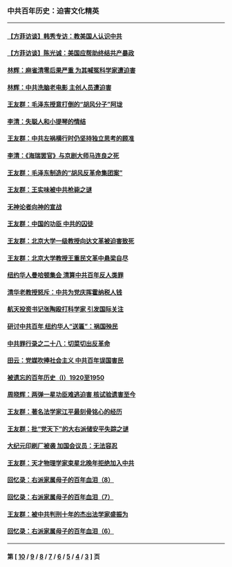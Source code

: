 ### 中共百年历史：迫害文化精英
---
#### [【方菲访谈】韩秀专访：教美国人认识中共](../../pages/nf1176111/n13821310.md?12160430) 
#### [【方菲访谈】陈光诚：美国应帮助终结共产暴政](../../pages/nf1176111/n13759521.md?12160430) 
#### [林辉：麻雀清零后果严重 为其喊冤科学家遭迫害](../../pages/nf1176111/n13746900.md?12160430) 
#### [林辉：中共洗脑老电影 主创人员遭迫害](../../pages/nf1176111/n13699437.md?12160430) 
#### [王友群：毛泽东授意打倒的“胡风分子”阿垅](../../pages/nf1176111/n13592541.md?12160430) 
#### [李清：失聪人和小提琴的情结](../../pages/nf1176111/n13459280.md?12160430) 
#### [王友群：中共左祸横行时仍坚持独立思考的顾准](../../pages/nf1176111/n13444722.md?12160430) 
#### [李清：《海瑞罢官》与京剧大师马连良之死](../../pages/nf1176111/n13412316.md?12160430) 
#### [王友群：毛泽东制造的“胡风反革命集团案”](../../pages/nf1176111/n13324909.md?12160430) 
#### [王友群：王实味被中共枪毙之谜](../../pages/nf1176111/n13307502.md?12160430) 
#### [无神论者向神的宣战](../../pages/nf1176111/n13281535.md?12160430) 
#### [王友群：中国的功臣 中共的囚徒](../../pages/nf1176111/n13291790.md?12160430) 
#### [王友群：北京大学一级教授向达文革被迫害致死](../../pages/nf1176111/n13150966.md?12160430) 
#### [王友群：北京大学教授王重民文革中悬梁自尽](../../pages/nf1176111/n13084645.md?12160430) 
#### [纽约华人曼哈顿集会 清算中共百年反人类罪](../../pages/nf1176111/n13084157.md?12160430) 
#### [清华老教授怒斥：中共为党庆挥霍纳税人钱](../../pages/nf1176111/n13071430.md?12160430) 
#### [航天投资书记张陶殴打科学家 引发国际关注](../../pages/nf1176111/n13069132.md?12160430) 
#### [研讨中共百年 纽约华人“送匾”：祸国殃民](../../pages/nf1176111/n13057367.md?12160430) 
#### [中共罪行录之二十八：切菜切出反革命](../../pages/nf1176111/n13030600.md?12160430) 
#### [田云：党媒吹捧社会主义 中共百年误国害民](../../pages/nf1176111/n13006682.md?12160430) 
#### [被遗忘的百年历史（I）1920至1950](../../pages/nf1176111/n12986411.md?12160430) 
#### [周晓辉：两弹一星功臣难逃迫害 核试验遗害至今](../../pages/nf1176111/n12974997.md?12160430) 
#### [王友群：著名法学家江平最刻骨铭心的经历](../../pages/nf1176111/n12970787.md?12160430) 
#### [王友群：批“党天下”的大右派储安平失踪之谜](../../pages/nf1176111/n12954229.md?12160430) 
#### [大纪元印刷厂被袭 加国会议员：无法容忍](../../pages/nf1176111/n12883028.md?12160430) 
#### [王友群：天才物理学家束星北晚年拒绝加入中共](../../pages/nf1176111/n12792913.md?12160430) 
#### [回忆录：右派家属母子的百年血泪（8）](../../pages/nf1176111/n12706196.md?12160430) 
#### [回忆录：右派家属母子的百年血泪（7）](../../pages/nf1176111/n12706191.md?12160430) 
#### [王友群：被中共判刑十年的杰出法学家盛振为](../../pages/nf1176111/n12706141.md?12160430) 
#### [回忆录：右派家属母子的百年血泪（6）](../../pages/nf1176111/n12698863.md?12160430) 

---
#### 第 [ [10](./10.md?12160430) / [9](./9.md?12160430) / [8](./8.md?12160430) / [7](./7.md?12160430) / [6](./6.md?12160430) / [5](./5.md?12160430) / [4](./4.md?12160430) / [3](./3.md?12160430) ] 页
